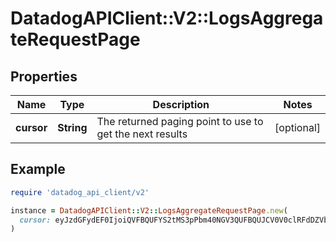 # DatadogAPIClient::V2::LogsAggregateRequestPage

## Properties

| Name | Type | Description | Notes |
| ---- | ---- | ----------- | ----- |
| **cursor** | **String** | The returned paging point to use to get the next results | [optional] |

## Example

```ruby
require 'datadog_api_client/v2'

instance = DatadogAPIClient::V2::LogsAggregateRequestPage.new(
  cursor: eyJzdGFydEF0IjoiQVFBQUFYS2tMS3pPbm40NGV3QUFBQUJCV0V0clRFdDZVbG8zY3pCRmNsbHJiVmxDWlEifQ&#x3D;&#x3D;
)
```


